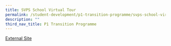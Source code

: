 ```yaml
---
title: SVPS School Virtual Tour
permalink: /student-development/p1-transition-programme/svps-school-virtual-tour/
description: ""
third_nav_title: P1 Transition Programme
---
```

<a href="https://4d.silvrcraft.com/svps360/">External Site</a>
